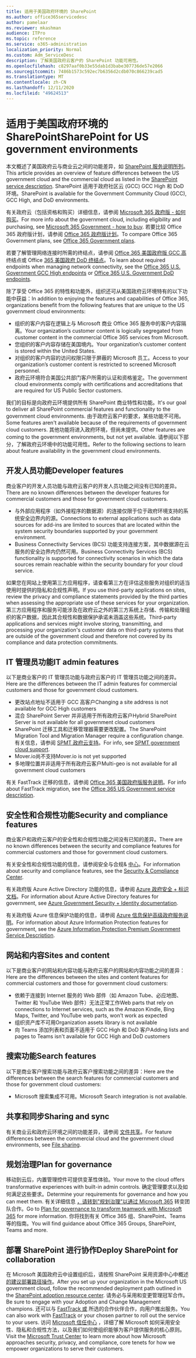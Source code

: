 ```yaml
---
title: 适用于美国政府环境的 SharePoint
ms.author: office365servicedesc
author: pamelaar
ms.reviewer: mkashman
audience: ITPro
ms.topic: reference
ms.service: o365-administration
localization_priority: Normal
ms.custom: Adm_ServiceDesc
description: 了解美国政府云客户的 SharePoint 功能可用性。
ms.openlocfilehash: c8297aaf0b33e55dab1d3babe307736de57e2066
ms.sourcegitcommit: 7486b1573c592ec7b6356d2cdb070c866239cad5
ms.translationtype: MT
ms.contentlocale: zh-CN
ms.lasthandoff: 12/11/2020
ms.locfileid: "49624513"
---
```

# <a name="sharepoint-for-us-government-environments"></a><span data-ttu-id="cc74c-103">适用于美国政府环境的 SharePoint</span><span class="sxs-lookup"><span data-stu-id="cc74c-103">SharePoint for US government environments</span></span>

<span data-ttu-id="cc74c-104">本文概述了美国政府云与商业云之间的功能差异，如 [SharePoint 服务说明所列](/office365/servicedescriptions/sharepoint-online-service-description/sharepoint-online-service-description)。</span><span class="sxs-lookup"><span data-stu-id="cc74c-104">This article provides an overview of feature differences between the US government cloud and the commercial cloud as listed in the [SharePoint service description](/office365/servicedescriptions/sharepoint-online-service-description/sharepoint-online-service-description).</span></span> <span data-ttu-id="cc74c-105">SharePoint 适用于政府社区云 (GCC) GCC High 和 DoD 环境。</span><span class="sxs-lookup"><span data-stu-id="cc74c-105">SharePoint is available for the Government Community Cloud (GCC), GCC High, and DoD environments.</span></span> 

<span data-ttu-id="cc74c-106">有关政府云（包括资格和购买）详细信息，请参阅 [Microsoft 365 政府版 - 如何购买](/office365/servicedescriptions/office-365-platform-service-description/office-365-us-government/microsoft-365-government-how-to-buy)。</span><span class="sxs-lookup"><span data-stu-id="cc74c-106">For more info about the government cloud, including eligibility and purchasing, see [Microsoft 365 Government - how to buy](/office365/servicedescriptions/office-365-platform-service-description/office-365-us-government/microsoft-365-government-how-to-buy).</span></span> <span data-ttu-id="cc74c-107">若要比较 Office 365 政府版计划，请参阅 [Office 365 政府版计划](https://www.microsoft.com/microsoft-365/government/compare-office-365-government-plans?rtc=1#EligibilityRequirements)。</span><span class="sxs-lookup"><span data-stu-id="cc74c-107">To compare Office 365 Government plans, see [Office 365 Government plans](https://www.microsoft.com/microsoft-365/government/compare-office-365-government-plans?rtc=1#EligibilityRequirements).</span></span>

<span data-ttu-id="cc74c-108">若要了解管理网络连接时所需的终结点，请参阅 [Office 365 美国政府版 GCC 高](/office365/enterprise/office-365-u-s-government-gcc-high-endpoints#sharepoint-online-and-onedrive-for-business) 终结点或 Office [365 美国政府 DoD 终结点](/office365/enterprise/office-365-u-s-government-dod-endpoints#sharepoint-online-and-onedrive-for-business)。</span><span class="sxs-lookup"><span data-stu-id="cc74c-108">To learn about required endpoints when managing network connectivity, see the [Office 365 U.S. Government GCC High endpoints](/office365/enterprise/office-365-u-s-government-gcc-high-endpoints#sharepoint-online-and-onedrive-for-business) or [Office 365 U.S. Government DoD endpoints](/office365/enterprise/office-365-u-s-government-dod-endpoints#sharepoint-online-and-onedrive-for-business).</span></span>

<span data-ttu-id="cc74c-109">除了享受 Office 365 的特性和功能外，组织还可从美国政府云环境特有的以下功能中获益：</span><span class="sxs-lookup"><span data-stu-id="cc74c-109">In addition to enjoying the features and capabilities of Office 365, organizations benefit from the following features that are unique to the US government cloud environments:</span></span>

-   <span data-ttu-id="cc74c-110">组织的客户内容在逻辑上与 Microsoft 商业 Office 365 服务中的客户内容隔离。</span><span class="sxs-lookup"><span data-stu-id="cc74c-110">Your organization’s customer content is logically segregated from customer content in the commercial Office 365 services from Microsoft.</span></span>
-   <span data-ttu-id="cc74c-111">您组织的客户内容存储在美国境内。</span><span class="sxs-lookup"><span data-stu-id="cc74c-111">Your organization’s customer content is stored within the United States.</span></span>
-   <span data-ttu-id="cc74c-112">对组织的客户内容的访问权限只限于屏蔽的 Microsoft 员工。</span><span class="sxs-lookup"><span data-stu-id="cc74c-112">Access to your organization’s customer content is restricted to screened Microsoft personnel.</span></span>
-   <span data-ttu-id="cc74c-113">政府云环境符合美国公共部门客户所需的认证和资格鉴定。</span><span class="sxs-lookup"><span data-stu-id="cc74c-113">The government cloud environments comply with certifications and accreditations that are required for US Public Sector customers.</span></span>

<span data-ttu-id="cc74c-114">我们的目标是向政府云环境提供所有 SharePoint 商业特性和功能。</span><span class="sxs-lookup"><span data-stu-id="cc74c-114">It's our goal to deliver all SharePoint commercial features and functionality to the government cloud environments.</span></span> <span data-ttu-id="cc74c-115">由于政府云客户的要求，某些功能不可用。</span><span class="sxs-lookup"><span data-stu-id="cc74c-115">Some features aren't available because of the requirements of government cloud customers.</span></span> <span data-ttu-id="cc74c-116">其他功能将进入政府环境，但尚未提供。</span><span class="sxs-lookup"><span data-stu-id="cc74c-116">Other features are coming to the government environments, but not yet available.</span></span> <span data-ttu-id="cc74c-117">请参阅以下部分，了解政府云环境中的功能可用性。</span><span class="sxs-lookup"><span data-stu-id="cc74c-117">Refer to the following sections to learn about feature availability in the government cloud environments.</span></span>

## <a name="developer-features"></a><span data-ttu-id="cc74c-118">开发人员功能</span><span class="sxs-lookup"><span data-stu-id="cc74c-118">Developer features</span></span>

<span data-ttu-id="cc74c-119">商业客户的开发人员功能与政府云客户的开发人员功能之间没有已知的差异。</span><span class="sxs-lookup"><span data-stu-id="cc74c-119">There are no known differences between the developer features for commercial customers and those for government cloud customers.</span></span>

- <span data-ttu-id="cc74c-120">与外部应用程序（如外接程序的数据源）的连接仅限于位于政府环境支持的系统安全边界内的源。</span><span class="sxs-lookup"><span data-stu-id="cc74c-120">Connections to external applications such as data sources for add-ins are limited to sources that are located within the system security boundaries supported by your government environment.</span></span>
- <span data-ttu-id="cc74c-121">Business Connectivity Services (BCS) 功能支持连接方案，其中数据源在云服务的安全边界内仍然可用。</span><span class="sxs-lookup"><span data-stu-id="cc74c-121">Business Connectivity Services (BCS) functionality is supported for connectivity scenarios in which the data sources remain reachable within the security boundary for your cloud service.</span></span>

<span data-ttu-id="cc74c-122">如果您在网站上使用第三方应用程序，请查看第三方在评估这些服务对组织的适当使用时提供的隐私和合规性声明。</span><span class="sxs-lookup"><span data-stu-id="cc74c-122">If you use third-party applications on sites, review the privacy and compliance statements provided by the third parties when assessing the appropriate use of these services for your organization.</span></span> <span data-ttu-id="cc74c-123">第三方应用程序和服务可能涉及在政府云之外的第三方系统上存储、传输和处理组织的客户数据，因此其合规性和数据保护承诺未涵盖这些系统。</span><span class="sxs-lookup"><span data-stu-id="cc74c-123">Third-party applications and services might involve storing, transmitting, and processing your organization's customer data on third-party systems that are outside of the government cloud and therefore not covered by its compliance and data protection commitments.</span></span> 

## <a name="it-admin-features"></a><span data-ttu-id="cc74c-124">IT 管理员功能</span><span class="sxs-lookup"><span data-stu-id="cc74c-124">IT admin features</span></span>

<span data-ttu-id="cc74c-125">以下是商业客户的 IT 管理员功能与政府云客户的 IT 管理员功能之间的差异。</span><span class="sxs-lookup"><span data-stu-id="cc74c-125">Here are the differences between the IT admin features for commercial customers and those for government cloud customers.</span></span>

- <span data-ttu-id="cc74c-126">更改站点地址不适用于 GCC 高客户</span><span class="sxs-lookup"><span data-stu-id="cc74c-126">Changing a site address is not available for GCC High customers</span></span>
- <span data-ttu-id="cc74c-127">混合 SharePoint Server 并非适用于所有政府云客户</span><span class="sxs-lookup"><span data-stu-id="cc74c-127">Hybrid SharePoint Server is not available for all government cloud customers</span></span>
- <span data-ttu-id="cc74c-128">SharePoint 迁移工具和迁移管理器需要更改配置。</span><span class="sxs-lookup"><span data-stu-id="cc74c-128">The SharePoint Migration Tool and Migration Manager require a configuration change.</span></span> <span data-ttu-id="cc74c-129">有关信息，请参阅 [SPMT 政府云支持](/sharepointmigration/spmt-install-issues#government-cloud-support)。</span><span class="sxs-lookup"><span data-stu-id="cc74c-129">For info, see [SPMT government cloud support](/sharepointmigration/spmt-install-issues#government-cloud-support).</span></span>
- <span data-ttu-id="cc74c-130">Mover.io尚不支持</span><span class="sxs-lookup"><span data-stu-id="cc74c-130">Mover.io is not yet supported</span></span>
- <span data-ttu-id="cc74c-131">多地理位置并非适用于所有政府云客户</span><span class="sxs-lookup"><span data-stu-id="cc74c-131">Multi-geo is not available for all government cloud customers</span></span>

<span data-ttu-id="cc74c-132">有关 FastTrack 迁移的信息，请参阅 [Office 365 美国政府版服务说明](/office365/servicedescriptions/office-365-platform-service-description/office-365-us-government/office-365-us-government#data-migrations-performed-by-fasttrack)。</span><span class="sxs-lookup"><span data-stu-id="cc74c-132">For info about FastTrack migration, see the [Office 365 US Government service description](/office365/servicedescriptions/office-365-platform-service-description/office-365-us-government/office-365-us-government#data-migrations-performed-by-fasttrack).</span></span>

## <a name="security-and-compliance-features"></a><span data-ttu-id="cc74c-133">安全性和合规性功能</span><span class="sxs-lookup"><span data-stu-id="cc74c-133">Security and compliance features</span></span>

<span data-ttu-id="cc74c-134">商业客户和政府云客户的安全性和合规性功能之间没有已知的差异。</span><span class="sxs-lookup"><span data-stu-id="cc74c-134">There are no known differences between the security and compliance features for commercial customers and those for government cloud customers.</span></span>

<span data-ttu-id="cc74c-135">有关安全性和合规性功能的信息，请参阅安全与合规& [中心](https://docs.microsoft.com/office365/servicedescriptions/office-365-platform-service-description/office-365-securitycompliance-center)。</span><span class="sxs-lookup"><span data-stu-id="cc74c-135">For information about security and compliance features, see the [Security & Compliance Center](https://docs.microsoft.com/office365/servicedescriptions/office-365-platform-service-description/office-365-securitycompliance-center).</span></span>

<span data-ttu-id="cc74c-136">有关政府版 Azure Active Directory 功能的信息，请参阅 [Azure 政府安全 + 标识文档](/azure/azure-government/documentation-government-services-securityandidentity#azure-active-directory)。</span><span class="sxs-lookup"><span data-stu-id="cc74c-136">For information about Azure Active Directory features for government, see [Azure Government Security + Identity documentation](/azure/azure-government/documentation-government-services-securityandidentity#azure-active-directory).</span></span> 

<span data-ttu-id="cc74c-137">有关政府版 Azure 信息保护功能的信息，请参阅 [Azure 信息保护高级政府服务说明](/enterprise-mobility-security/solutions/ems-aip-premium-govt-service-description)。</span><span class="sxs-lookup"><span data-stu-id="cc74c-137">For information about Azure Information Protection features for government, see the [Azure Information Protection Premium Government Service Description](/enterprise-mobility-security/solutions/ems-aip-premium-govt-service-description).</span></span> 

## <a name="sites-and-content"></a><span data-ttu-id="cc74c-138">网站和内容</span><span class="sxs-lookup"><span data-stu-id="cc74c-138">Sites and content</span></span>

<span data-ttu-id="cc74c-139">以下是商业客户的网站和内容功能与政府云客户的网站和内容功能之间的差异：</span><span class="sxs-lookup"><span data-stu-id="cc74c-139">Here are the differences between the sites and content features for commercial customers and those for government cloud customers:</span></span>

- <span data-ttu-id="cc74c-140">依赖于连接到 Internet 服务的 Web 部件（如 Amazon Tube、必应地图、Twitter 和 YouTube Web 部件）无法正常工作</span><span class="sxs-lookup"><span data-stu-id="cc74c-140">Web parts that rely on connections to Internet services, such as the Amazon Kindle, Bing Maps, Twitter, and YouTube web parts, won't work as expected</span></span>
- <span data-ttu-id="cc74c-141">组织资产库不可用</span><span class="sxs-lookup"><span data-stu-id="cc74c-141">Organization assets library is not available</span></span>
- <span data-ttu-id="cc74c-142">向 Teams 添加列表和页面不适用于 GCC High 和 DoD 客户</span><span class="sxs-lookup"><span data-stu-id="cc74c-142">Adding lists and pages to Teams isn't available for GCC High and DoD customers</span></span>

## <a name="search-features"></a><span data-ttu-id="cc74c-143">搜索功能</span><span class="sxs-lookup"><span data-stu-id="cc74c-143">Search features</span></span>

<span data-ttu-id="cc74c-144">以下是商业客户搜索功能与政府云客户搜索功能之间的差异：</span><span class="sxs-lookup"><span data-stu-id="cc74c-144">Here are the differences between the search features for commercial customers and those for government cloud customers:</span></span>

- <span data-ttu-id="cc74c-145">Microsoft 搜索集成不可用。</span><span class="sxs-lookup"><span data-stu-id="cc74c-145">Microsoft Search integration is not available.</span></span>

## <a name="sharing-and-sync"></a><span data-ttu-id="cc74c-146">共享和同步</span><span class="sxs-lookup"><span data-stu-id="cc74c-146">Sharing and sync</span></span>

<span data-ttu-id="cc74c-147">有关商业云和政府云环境之间的功能差异，请参阅 [文件共享](/office365/servicedescriptions/office-365-platform-service-description/office-365-us-government/gcc-high-and-dod#file-sharing)。</span><span class="sxs-lookup"><span data-stu-id="cc74c-147">For feature differences between the commercial cloud and the government cloud environments, see [File sharing](/office365/servicedescriptions/office-365-platform-service-description/office-365-us-government/gcc-high-and-dod#file-sharing).</span></span>

## <a name="plan-for-governance"></a><span data-ttu-id="cc74c-148">规划治理</span><span class="sxs-lookup"><span data-stu-id="cc74c-148">Plan for governance</span></span>

<span data-ttu-id="cc74c-149">移动到云后，内置管理控件可提供变革性体验。</span><span class="sxs-lookup"><span data-stu-id="cc74c-149">Your move to the cloud offers transformative experiences with built-in admin controls.</span></span> <span data-ttu-id="cc74c-150">确定管理要求以及如何满足这些要求。</span><span class="sxs-lookup"><span data-stu-id="cc74c-150">Determine your requirements for governance and how you can meet them.</span></span> <span data-ttu-id="cc74c-151">有关详细信息 [，请转到"规划治理"以通过 Microsoft 365](https://resources.techcommunity.microsoft.com/teamwork-governance/) 转变团队合作。</span><span class="sxs-lookup"><span data-stu-id="cc74c-151">Go to [Plan for governance to transform teamwork with Microsoft 365](https://resources.techcommunity.microsoft.com/teamwork-governance/) for more information.</span></span> <span data-ttu-id="cc74c-152">你将找到有关 Office 365 组、SharePoint、Teams 等的指南。</span><span class="sxs-lookup"><span data-stu-id="cc74c-152">You will find guidance about Office 365 Groups, SharePoint, Teams and more.</span></span>

## <a name="deploy-sharepoint-for-collaboration"></a><span data-ttu-id="cc74c-153">部署 SharePoint 进行协作</span><span class="sxs-lookup"><span data-stu-id="cc74c-153">Deploy SharePoint for collaboration</span></span>

<span data-ttu-id="cc74c-154">在 Microsoft 美国政府云中设置组织后，请按照 SharePoint 采用资源中心中概述 [的建议部署路径操作](https://resources.techcommunity.microsoft.com/resources/SharePoint-adoption/)。</span><span class="sxs-lookup"><span data-stu-id="cc74c-154">After you set up your organization in the Microsoft US government cloud, follow the recommended deployment path outlined in the [SharePoint adoption resource center](https://resources.techcommunity.microsoft.com/resources/SharePoint-adoption/).</span></span> <span data-ttu-id="cc74c-155">请务必与采用和变更管理冠军合作。</span><span class="sxs-lookup"><span data-stu-id="cc74c-155">Be sure to engage with your Adoption and Change Management champions.</span></span>
<span data-ttu-id="cc74c-156">还可以与 [FastTrack 或](https://www.microsoft.com/fasttrack) 所选的合作伙伴合作，向用户推出服务。</span><span class="sxs-lookup"><span data-stu-id="cc74c-156">You can also work with [FastTrack](https://www.microsoft.com/fasttrack) or your chosen partner to roll out the service to your users.</span></span>
<span data-ttu-id="cc74c-157">访问 [Microsoft 信任中心](https://www.microsoft.com/trust-center) ，详细了解 Microsoft 如何采用安全性、隐私和合规性方法，以及我们如何使组织能够为客户提供服务的核心原则。</span><span class="sxs-lookup"><span data-stu-id="cc74c-157">Visit the [Microsoft Trust Center](https://www.microsoft.com/trust-center) to learn more about how Microsoft approaches security, privacy, and compliance, core tenets for how we empower organizations to serve their customers.</span></span>
